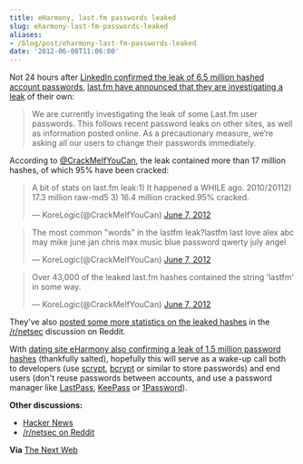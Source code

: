 ```yaml
---
title: eHarmony, last.fm passwords leaked
slug: eharmony-last-fm-passwords-leaked
aliases:
- /blog/post/eharmony-last-fm-passwords-leaked
date: '2012-06-08T11:06:00'
---
```


<p>Not 24 hours after <a href="http://reedmurphy.net/blog/post/65-million-linkedin-passwords-leaked">LinkedIn confirmed the leak of 6.5 million hashed account passwords</a>, <a href="http://www.last.fm/passwordsecurity">last.fm have announced that they are investigating a leak</a> of their own:</p>

<blockquote>We are currently investigating the leak of some Last.fm user passwords. This follows recent password leaks on other sites, as well as information posted online. As a precautionary measure, we’re asking all our users to change their passwords immediately.</blockquote>

<!--more-->

<p>According to <a href="https://twitter.com/CrackMeIfYouCan/status/210776061410148354">@CrackMeIfYouCan</a>, the leak contained more than 17 million hashes, of which 95% have been cracked:

<blockquote class="twitter-tweet"><p>A bit of stats on last.fm leak:1) It happened a WHILE ago. 2010/20112) 17.3 million raw-md5 3) 16.4 million cracked.95% cracked.</p>&mdash; KoreLogic(@CrackMeIfYouCan) <a href="https://twitter.com/CrackMeIfYouCan/status/210776061410148354" data-datetime="2012-06-07T16:51:43+00:00">June 7, 2012</a></blockquote>
<blockquote class="twitter-tweet"><p>The most common "words" in the lastfm leak?lastfm last love alex abc may mike june jan chris max music blue password qwerty july angel</p>&mdash; KoreLogic(@CrackMeIfYouCan) <a href="https://twitter.com/CrackMeIfYouCan/status/210777850763153408" data-datetime="2012-06-07T16:58:50+00:00">June 7, 2012</a></blockquote>
<blockquote class="twitter-tweet"><p>Over 43,000 of the leaked last.fm hashes contained the string 'lastfm' in some way.</p>&mdash; KoreLogic(@CrackMeIfYouCan) <a href="https://twitter.com/CrackMeIfYouCan/status/210779243540520960" data-datetime="2012-06-07T17:04:22+00:00">June 7, 2012</a></blockquote>
<script src="//platform.twitter.com/widgets.js" charset="utf-8"></script>

<p>They've also <a href="http://www.reddit.com/r/netsec/comments/upyu4/lastfm_password_security_update_we_are_currently/c4xj1dw">posted some more statistics on the leaked hashes</a> in the <a href="http://www.reddit.com/r/netsec">/r/netsec</a> discussion on Reddit.</p>

<p>With <a href="http://advice.eharmony.com/blog/2012/06/06/update-on-compromised-passwords/">dating site eHarmony also confirming a leak of 1.5 million password hashes</a> (thankfully salted), hopefully this will serve as a wake-up call both to developers (use <a href="http://www.tarsnap.com/scrypt.html">scrypt</a>, <a href="http://en.wikipedia.org/wiki/Bcrypt">bcrypt</a> or similar to store passwords) and end users (don't reuse passwords between accounts, and use a password manager like <a href="https://lastpass.com/">LastPass</a>, <a href="http://keepass.info/">KeePass</a> or <a href="https://agilebits.com/onepassword">1Password</a>).</p>

<p><strong>Other discussions:</strong>
<ul>
<li><a href="http://news.ycombinator.com/item?id=4079977">Hacker News</a></li>
<li><a href="http://www.reddit.com/r/netsec/comments/upyu4/lastfm_password_security_update_we_are_currently/">/r/netsec on Reddit</a></li>
</ul>
</p>

<p><strong>Via</strong> <a href="http://thenextweb.com/insider/2012/06/07/change-your-last-fm-password-now-there-may-have-been-another-security-breach/">The Next Web</a></p>
